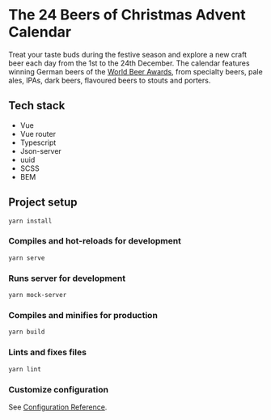 # The 24 Beers of Christmas Advent Calendar

Treat your taste buds during the festive season and explore a new craft beer each day from the 1st to the 24th December. The calendar features winning German beers of the [World Beer Awards](http://www.worldbeerawards.com/), from specialty beers, pale ales, IPAs, dark beers, flavoured beers to stouts and porters.

## Tech stack
- Vue 
- Vue router
- Typescript
- Json-server
- uuid
- SCSS
- BEM

## Project setup
```
yarn install
```

### Compiles and hot-reloads for development
```
yarn serve
```

### Runs server for development
```
yarn mock-server
```

### Compiles and minifies for production
```
yarn build
```

### Lints and fixes files
```
yarn lint
```

### Customize configuration
See [Configuration Reference](https://cli.vuejs.org/config/).
